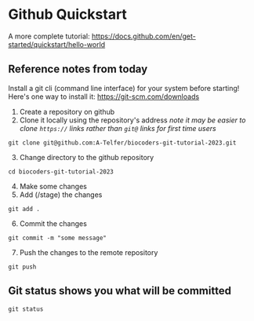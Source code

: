 # Github Quickstart

A more complete tutorial: https://docs.github.com/en/get-started/quickstart/hello-world

## Reference notes from today
Install a git cli (command line interface) for your system before starting! Here's one way to install it: https://git-scm.com/downloads

1. Create a repository on github
2. Clone it locally using the repository's address
*note it may be easier to clone `https://` links rather than `git@` links for first time users*
```
git clone git@github.com:A-Telfer/biocoders-git-tutorial-2023.git
```
3. Change directory to the github repository 
```
cd biocoders-git-tutorial-2023
```
4. Make some changes
5. Add (/stage) the changes
```
git add .
```
6. Commit the changes
```
git commit -m "some message"
```
7. Push the changes to the remote repository
```
git push 
```

## Git status shows you what will be committed
```
git status
```